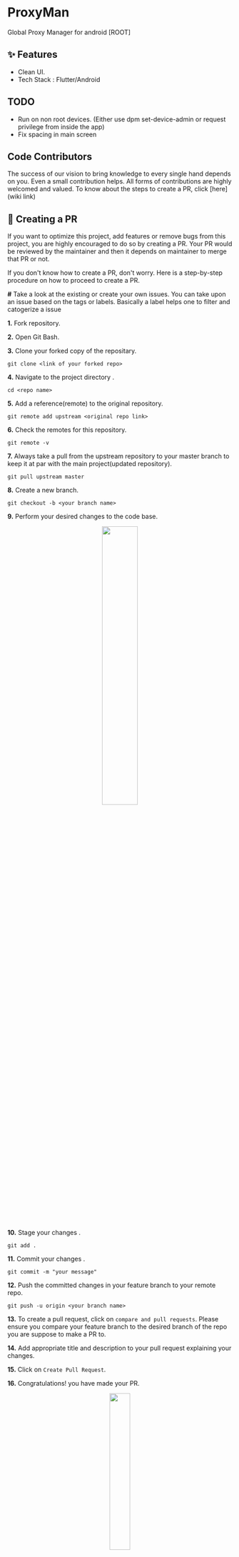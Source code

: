 # ProxyMan
Global Proxy Manager for android [ROOT]

## :sparkles: Features
- Clean UI.
- Tech Stack : Flutter/Android

## TODO
- Run on non root devices. (Either use dpm set-device-admin or request privilege from inside the app)
- Fix spacing in main screen

## Code Contributors

The success of our vision to bring knowledge to every single hand depends on you. Even a small contribution helps. All forms of contributions are highly welcomed and valued.
To know about the steps to create a PR, click [here](wiki link)
## 📄 Creating a PR

If you want to optimize this project, add features or remove bugs from this project, you are highly encouraged to do so by creating a PR. Your PR would be reviewed by the maintainer and then it depends on maintainer to merge that PR or not.

If you don't know how to create a PR, don't worry. Here is a step-by-step procedure on how to proceed to create a PR.


**#**  Take a look at the existing or create your own issues. You can take upon an issue based on the tags or labels. Basically a label helps one to filter and catogerize a issue

**1.**  Fork repository.

**2.**  Open Git Bash.

**3.**  Clone your forked copy of the repositary.

```
git clone <link of your forked repo>
```

**4.** Navigate to the project directory .

```
cd <repo name>
```

**5.** Add a reference(remote) to the original repository.

```
git remote add upstream <original repo link>
```

**6.** Check the remotes for this repository.

```
git remote -v
```

**7.** Always take a pull from the upstream repository to your master branch to keep it at par with the main project(updated repository).

```
git pull upstream master
```

**8.** Create a new branch.

```
git checkout -b <your branch name>
```

**9.** Perform your desired changes to the code base.

<p align="center"><img width=40% src="https://media.giphy.com/media/QNFhOolVeCzPQ2Mx85/giphy.gif"></p>

**10.** Stage your changes .

```
git add . 
```

**11.** Commit your changes .

```
git commit -m "your message"
```

**12.** Push the committed changes in your feature branch to your remote repo.

```
git push -u origin <your branch name>
```

**13.** To create a pull request, click on `compare and pull requests`. Please ensure you compare your feature branch to the desired branch of the repo you are suppose to make a PR to.

**14.** Add appropriate title and description to your pull request explaining your changes.

**15.** Click on `Create Pull Request`.

**16.** Congratulations! you have made your PR.

<p align="center"><img src="https://media.giphy.com/media/RLFYsKqesq4Q2zFHlJ/giphy.gif" width=30%></p>

**17.** Now your PR would be reviewed by the maintainer. Sometimes your maintainer would merge your PR request without asking for any further changes.
        
  <p align="center"><img width=40% src="https://media.giphy.com/media/RlrcXMffVZaouUVPGD/giphy.gif"></p>

   But sometimes your PR might be reviewed to infinity.

<p align="center"><img width=40% src="https://tenor.com/view/calculating-talking-computing-gif-15613545.gif"></p>


## 🧑‍🏫 Maintainers 

To keep the quality intact and drive the vision in the proper direction, we have maintainers.

> Maintainers are your friends forever. They are vastly different from moderators.

Currently, we have 1 active maintainer.
The task of maintainers is to review pull requests, suggest further quality additions and keep the work up to date with the current state of the world. <br/>
